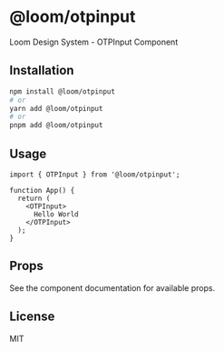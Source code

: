 # @loom/otpinput

Loom Design System - OTPInput Component

## Installation

```bash
npm install @loom/otpinput
# or
yarn add @loom/otpinput
# or
pnpm add @loom/otpinput
```

## Usage

```tsx
import { OTPInput } from '@loom/otpinput';

function App() {
  return (
    <OTPInput>
      Hello World
    </OTPInput>
  );
}
```

## Props

See the component documentation for available props.

## License

MIT
